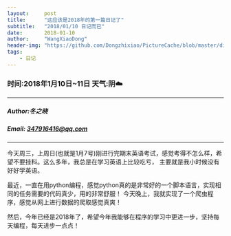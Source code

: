```yaml
---
layout:     post
title:      "这应该是2018年的第一篇日记了"
subtitle:   "2018/01/10 日记而已"
date:       2018-01-10
author:     "WangXiaoDong"
header-img: "https://github.com/Dongzhixiao/PictureCache/blob/master/diaryPic/20180110.jpg?raw=true"
tags:
    - 日记
---
```



### 时间:2018年1月10日~11日 天气:阴:cloud:
-----
#####   Author:冬之晓
#####   Email: 347916416@qq.com
----------

今天周三，上周日(也就是1月7号)刚进行完期末英语考试，感觉考得不怎么样，希望不要挂科。这么多年，我总是在学习英语上比较吃亏，
主要就是我小时候没有好好学英语。

最近，一直在用python编程，感觉python真的是非常好的一个脚本语言，实现相同的任务需要的代码真少，用的非常舒服！
今天晚上，我就实现了一个爬虫程序，感觉从网上进行数据的爬取感觉真爽！

然后，今年已经是2018年了，希望今年我能够在程序的学习中更进一步，坚持每天编程，每天进步一点点！